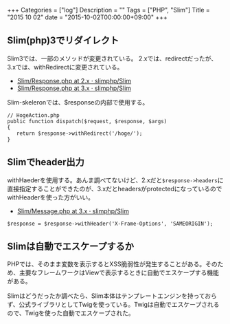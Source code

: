 +++
Categories = ["log"]
Description = ""
Tags = ["PHP", "Slim"]
Title = "2015 10 02"
date = "2015-10-02T00:00:00+09:00"
+++

## Slim(php)3でリダイレクト
Slim3では、一部のメソッドが変更されている。
2.xでは、redirectだったが、3.xでは、withRedirectに変更されている。

* [Slim/Response.php at 2.x · slimphp/Slim](https://github.com/slimphp/Slim/blob/2.x/Slim/Http/Response.php#L338-L351)
* [Slim/Response.php at 3.x · slimphp/Slim](https://github.com/slimphp/Slim/blob/3.x/Slim/Http/Response.php#L255-L270)

Slim-skeleronでは、$responseの内部で使用する。

```
// HogeAction.php
public function dispatch($request, $response, $args)
{
   return $response->withRedirect('/hoge/');
}
```

## Slimでheader出力
withHaederを使用する。あんま調べてないけど、2.xだと`$response->headers`に直接指定することができたのが、3.xだとheadersがprotectedになっているのでwithHeaderを使った方がいい。

* [Slim/Message.php at 3.x · slimphp/Slim](https://github.com/slimphp/Slim/blob/3.x/Slim/Http/Message.php#L193-L214)

```
$response = $response->withHeader('X-Frame-Options', 'SAMEORIGIN');
```

## Slimは自動でエスケープするか
PHPでは、そのまま変数を表示するとXSS脆弱性が発生することがある。そのため、主要なフレームワークはViewで表示するときに自動でエスケープする機能がある。

Slimはどうだったか調べたら、Slim本体はテンプレートエンジンを持っておらず、公式ライブラリとしてTwigを使っている。Twigは自動でエスケープされるので、Twigを使った自動でエスケープされた。